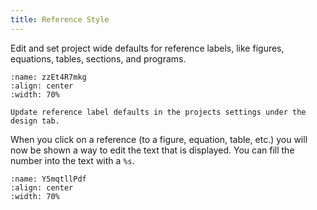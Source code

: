 ```yaml
---
title: Reference Style
---
```


Edit and set project wide defaults for reference labels, like figures, equations, tables, sections, and programs.

```{figure} images/9Kv3iYv0uCgaG0zl4WDZ-ZsOzAO4QQSdEhU3GHzdG-v1.png
:name: zzEt4R7mkg
:align: center
:width: 70%

Update reference label defaults in the projects settings under the design tab.
```

When you click on a reference (to a figure, equation, table, etc.) you will now be shown a way to edit the text that is displayed. You can fill the number into the text with a `%s`.

```{figure} images/9Kv3iYv0uCgaG0zl4WDZ-ramCKfMuqfhU45M8uWJ0-v1.png
:name: Y5mqtllPdf
:align: center
:width: 70%
```
